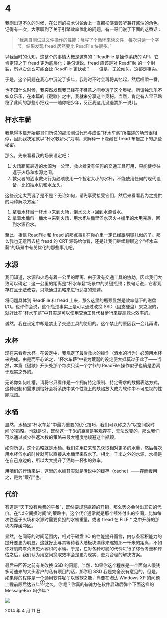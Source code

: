 # 4

我刚出道不久的时候，在公司的技术讨论会上一直都扮演着旁听兼打酱油的角色。记得有一次，大家聊到了关于引擎效率优化的问题，有一哥们说了下面的这番话：

> “我亲自测试过文件操作的性能：我写了个循环来读文件，每次只读一个字节，结果发现 fread 居然要比 ReadFile 快很多。”

以我当时的认知，这整个的事情大概是这样的：ReadFile 是操作系统的 API，它肯定较之于 fread 更为底层化；换句话说，fread 应该是对 ReadFile 的一个封装，所以它怎么可能会比 ReadFile 更快呢？——但是，无论如何，这都是事实。

于是，这个问题在我心中沉淀了多年，我则时不时会再将其忆起，然后咀嚼一番。

也不知什么时候，我突然发现我已经在不经意之间参透了这个奥秘。所谓独乐乐不如众乐乐，在本篇的《键歇》之中，我就来分享这个奥秘。当然，肯定有人早已熟稔了此间的那些小把戏——随你吧少年，反正我这儿没退票那一说儿。

## 杯水车薪

我觉得本篇开始那哥们所说的那段测试代码与成语“杯水车薪”所描述的场景很相似，因此我决定就以“杯水救薪火”为喻，来解释一下隐藏在 fread 布幔之下的那些秘密。

那么，先来看看我的场景设定吧：

1. 火场距离最近的水源为一公里，救火者没有任何的交通工具可用，只能徒步往返于火场和水源之间。
2. 救火者的洒水救火行为必须使用一个指定大小的水杯，不能使用任何的现代设备，比如抽水机和水龙头。

这些设定太荒诞了是不是？无论如何，请先享受接受它们，然后来看看我为之提供的两种解决方案：

1. 拿着水杯舀一杯水→来到火场，倒水灭火→回到水源舀水。
2. 拿着水桶舀一桶水→来到火场，用水杯从桶里舀水灭火→桶里的水用完后，回到水源舀水。

至此，相信 ReadFile 和 fread 的那点事儿在你心里一定已经跟明镜儿似的了。那么我也无意再去挖 fread 的 CRT 源码给你看，还是让我们继续聊聊这个“杯水车薪”的场景中有关优化的那些事儿吧。

## 水源

我们知道，水源和火场有着一公里的距离。由于没有交通工具的协助，因此我们大致可以确定：这一公里的距离是“杯水车薪”场景中的关键瓶颈；换句话说，它客观存在且无法改变，只能通过策略来进行适度的规避。

将问题具体到 ReadFile 和 fread 上来，那么这里的瓶颈显然是效率低下的磁盘 I/O。也许你会说，这个瓶颈事实上是可以通过改换 SSD（固态硬盘）来克服的，就好比在“杯水车薪”中其实是可以使用交通工具代替步行来提高救火效率的。

诚然，我在设定中却是禁止了交通工具的使用的。这个禁止的原因我一会儿再讲。

## 水杯

现在来看看水杯。在设定中，我规定了最后救火的操作（洒水的行为）必须用水杯来完成。由是而平心论之，“杯水车薪”中最为荒诞的设定便大抵莫过于此了——当然，本篇《键歇》开头处那个每次只读一个字节的 ReadFile 操作似乎也确是游离于现实之外的。

无论你如何吐槽，请将它只看作是一个拥有特定限制、特定需求的数据表达方式，这种限制和需求则恰好会将系统中某个性能上的缺陷放大成为软件中不可忽视的性能瓶颈。

## 水桶

显然，水桶是“杯水车薪”中最为重要的优化技巧，我们可以称之为“以空间换时间”的策略。也就是说，既然这一千米的距离是客观存在、无法改变的，那么我们可以通过减少往返次数的策略来最大程度地规避这个瓶颈。

如你所见，这个策略就是水桶。我们先用它来预先获取相对更多的水量，然后每次用水杯舀水的时候就可以直接从水桶里来取水了。相比一千米之外的水源，水桶是在自己身边的，所以大大提升了洒每一杯水的效率。

用咱们的行话来讲，这里的水桶其实就是传说中的缓存（cache）——存而缓用之，是为“缓存”也。

## 代价

有道是“天下没有免费的午餐”，既然要规避瓶颈的开销，那么势必会付出其它的代价。在“以空间换时间”的策略中，这个代价通常就是那个额外付出的空间，比如每次往返于火场和水源时需要负担的水桶重量，或者 fread 在 FILE * 之中开辟的那块内存缓冲区。

显然，在同等的时间范围内，相对于磁盘 I/O 的性能提升而言，内存条容积能力的提升要更为明显。这就好比与其等待着大陆板块漂移来缩短那一千米的距离，不如练好肌肉来负担更大容积的水桶。于是，在对各种可能的代价进行了综合考量和评估之后，我们认为用空间换取效率会是更为现实、更为合理的解决方案。

最后来回答之前有关改换 SSD 的问题。当然，如果你这个程序是一个面向人傻钱多可速来的大头客户的私有项目的话，那你用 SSD 我是完全没有意见的。但是，如果你的程序是一个通用软件呢？以微软之能，尚要在淘汰 Windows XP 的问题上瞻前顾后达五年<sup>①</sup>之久，你呢？你真的有魄力在软件启动后弹个下面这样的 MessageBox 吗少年？

![](http://blog.titilima.com/wp-content/uploads/2014/04/rfc-4-1.png)

2014 年 4 月 11 日
